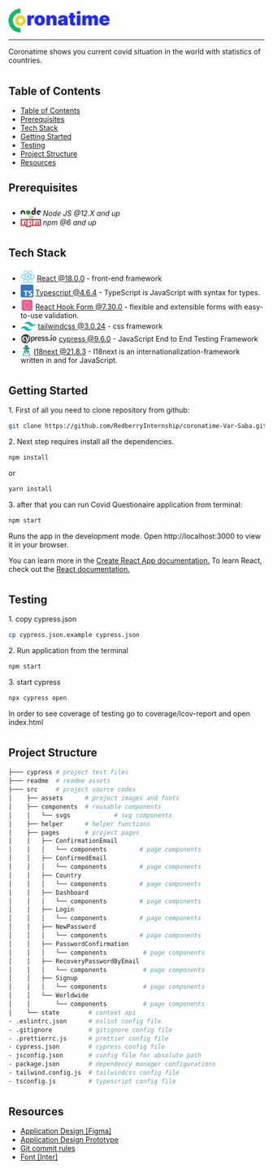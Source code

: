 <div style="display:flex; align-items: center">
  <img src="readme/assets/Logo.png" alt="logo" width="200" style="margin-right: 20px" />
</div>

---

Coronatime shows you current covid situation in the world with statistics of countries.

#

## Table of Contents

- [Table of Contents](#table-of-contents)
- [Prerequisites](#prerequisites)
- [Tech Stack](#tech-stack)
- [Getting Started](#getting-started)
- [Testing](#testing)
- [Project Structure](#project-structure)
- [Resources](#resources)

## Prerequisites

- <img src="readme/assets/NodeJs.png" width="40" style="position: relative; top: 8px" /> _Node JS @12.X and up_
- <img src="readme/assets/Npm.png" width="40" style="position: relative; top: 4px" /> _npm @6 and up_

#

## Tech Stack

- <img src="readme/assets/React.png" height="25" style="position: relative; top: 4px" /> [React @18.0.0](https://reactjs.org) - front-end framework
- <img src="readme/assets/Typescript.png" height="25" style="position: relative; top: 4px" /> [Typescript @4.6.4](https://www.typescriptlang.org/) - TypeScript is JavaScript with syntax for types.
- <img src='readme/assets/ReactHookForm.png'  height="25" style="position: relative; top: 4px" /> [React Hook Form @7.30.0](https://react-hook-form.com/) - flexible and extensible forms with easy-to-use validation.
- <img src="readme/assets/TailwindLogo.png" height="18" style="position: relative; top: 4px" /> [tailwindcss @3.0.24](https://tailwindcss.com/) - css framework
- <img src="readme/assets/Cypress.png" height="22" style="position: relative; top: 4px" /> [cypress @9.6.0](https://www.cypress.io/) - JavaScript End to End Testing Framework
- <img src="readme/assets/I18next.png" height="22" style="position: relative; top: 4px" /> [I18next @21.8.3](https://www.i18next.com/) - I18next is an internationalization-framework written in and for JavaScript.

#

## Getting Started

1\. First of all you need to clone repository from github:

```sh
git clone https://github.com/RedberryInternship/coronatime-Var-Saba.git
```

2\. Next step requires install all the dependencies.

```sh
npm install
```

or

```sh
yarn install
```

3\. after that you can run Covid Questionaire application from terminal:

```sh
npm start
```

Runs the app in the development mode. Open http://localhost:3000 to view it in your browser.

You can learn more in the [Create React App documentation.](https://create-react-app.dev/docs/getting-started/)
To learn React, check out the [React documentation.](https://reactjs.org/)

#

## Testing

1\. copy cypress.json

```sh
cp cypress.json.example cypress.json
```

2\. Run application from the terminal

```sh
npm start
```

3\. start cypress

```sh
npx cypress open
```

In order to see coverage of testing go to coverage/lcov-report and open index.html

#

## Project Structure

```bash
├─── cypress # project test files
├─── readme  # readme assets
├─── src     # project source codes
│    ├── assets      # project images and fonts 
│    ├── components  # reusable components
│    │   └── svgs            # svg components
│    ├── helper      # helper functions
│    ├── pages       # project pages
│    │   ├── ConfirmationEmail
│    │   │   └── components         # page components
│    │   ├── ConfirmedEmail
│    │   │   └── components         # page components
│    │   ├── Country
│    │   │   └── components         # page components
│    │   ├── Dashboard
│    │   │   └── components         # page components
│    │   ├── Login
│    │   │   └── components         # page components
│    │   ├── NewPassword
│    │   │   └── components         # page components
│    │   ├── PasswordConfirmation
│    │   │   └── components          # page components
│    │   ├── RecoveryPasswordByEmail
│    │   │   └── components          # page components
│    │   ├── Signup
│    │   │   └── components          # page components
│    │   └── Worldwide
│    │       └── components          # page components 
│    └── state        # context api
- .eslintrc.json      # eslint config file
- .gitignore          # gitignore config file
- .prettierrc.js      # prettier config file
- cypress.json        # cypress config file
- jsconfig.json       # config file for absolute path
- package.json        # dependency manager configurations
- tailwind.config.js  # tailwindcss config file
- tsconfig.js         # typescript config file

```

#

## Resources

- [Application Design [Figma]](https://www.figma.com/file/O9A950iYrHgZHtBuCtNSY8/Coronatime?node-id=0%3A1)
- [Application Design Prototype](https://www.figma.com/proto/O9A950iYrHgZHtBuCtNSY8/Coronatime?node-id=0%3A1&scaling=min-zoom&page-id=0%3A1)
- [Git commit rules](https://redberry.gitbook.io/resources/git-is-semantikuri-komitebi)
- [Font [Inter]](https://fonts.google.com/specimen/Inter)
